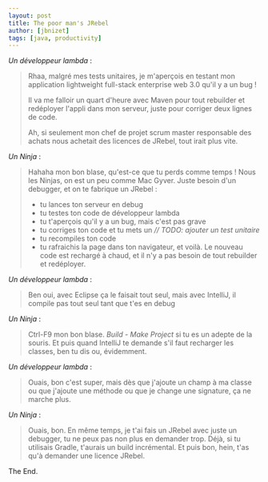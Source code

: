 ```yaml
---
layout: post
title: The poor man's JRebel
author: [jbnizet]
tags: [java, productivity]
---
```


*Un développeur lambda*&nbsp;:

>Rhaa, malgré mes tests unitaires, je m'aperçois en testant mon application lightweight full-stack enterprise web 3.0 qu'il y a un bug&nbsp;! 
>
>Il va me falloir un quart d'heure avec Maven pour tout rebuilder et redéployer l'appli dans mon serveur, juste pour corriger deux lignes de code. 
>
>Ah, si seulement mon chef de projet scrum master responsable des achats nous achetait des licences de JRebel, tout irait plus vite.

*Un Ninja*&nbsp;:

> Hahaha mon bon blase, qu'est-ce que tu perds comme temps&nbsp;! Nous les Ninjas, on est un peu comme Mac Gyver. Juste besoin d'un debugger, et
>on te fabrique un JRebel&nbsp;:
>
> - tu lances ton serveur en debug
> - tu testes ton code de développeur lambda
> - tu t'aperçois qu'il y a un bug, mais c'est pas grave
> - tu corriges ton code et tu mets un *// TODO: ajouter un test unitaire*
> - tu recompiles ton code
> - tu rafraichis la page dans ton navigateur, et voilà. Le nouveau code est rechargé à chaud, et il n'y a pas besoin de tout rebuilder et redéployer.

*Un développeur lambda*&nbsp;:

>Ben oui, avec Eclipse ça le faisait tout seul, mais avec IntelliJ, il compile pas tout seul tant que t'es en debug

*Un Ninja*&nbsp;:

>Ctrl-F9 mon bon blase. *Build - Make Project* si tu es un adepte de la souris. Et puis quand IntelliJ te demande s'il faut recharger les classes,
> ben tu dis ou, évidemment.

*Un développeur lambda*&nbsp;:

>Ouais, bon c'est super, mais dès que j'ajoute un champ à ma classe ou que j'ajoute une méthode ou que je change une signature, ça ne marche plus.

*Un Ninja*&nbsp;:

>Ouais, bon. En même temps, je t'ai fais un JRebel avec juste un debugger, tu ne peux pas non plus en demander trop. Déjà, si tu utilisais Gradle, t'aurais un build incrémental. Et puis bon, hein, t'as qu'à demander une licence JRebel.

The End.
